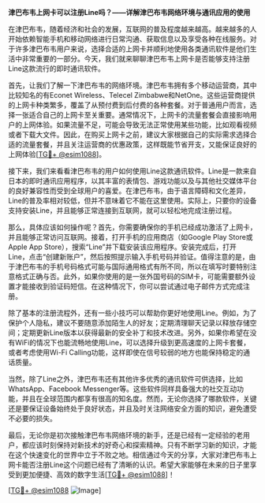**津巴布韦上网卡可以注册Line吗？——详解津巴布韦网络环境与通讯应用的使用**

在津巴布韦，随着经济和社会的发展，互联网的普及程度越来越高。越来越多的人开始依赖智能手机和移动网络进行日常沟通、获取信息以及享受各种在线服务。对于许多津巴布韦用户来说，选择合适的上网卡并顺利地使用各类通讯软件是他们生活中非常重要的一部分。今天，我们就来聊聊津巴布韦上网卡是否能够支持注册Line这款流行的即时通讯软件。

首先，让我们了解一下津巴布韦的网络环境。津巴布韦拥有多个移动运营商，其中比较知名的有Econet Wireless、Telecel Zimbabwe和NetOne。这些运营商提供的上网卡种类繁多，覆盖了从预付费到后付费的各种套餐。对于普通用户而言，选择一张适合自己的上网卡至关重要。通常情况下，上网卡的流量套餐会直接影响用户的上网体验。如果流量不足，可能会导致无法正常使用某些功能，比如观看视频或者下载大文件。因此，在购买上网卡之前，建议大家根据自己的实际需求选择合适的流量套餐，并且关注运营商的优惠政策，这样既能节省开支，又能保证良好的上网体验[[TG💪+ @esim1088](https://t.me/s/esim1088)]。

接下来，我们来看看津巴布韦的用户如何使用Line这款通讯软件。Line是一款来自日本的即时通讯应用程序，以其丰富的表情包、游戏功能以及与其他社交媒体平台的良好兼容性而受到全球用户的喜爱。在津巴布韦，由于语言障碍和文化差异，Line的普及率相对较低，但并不意味着它不能在这里使用。实际上，只要你的设备支持安装Line，并且能够正常连接到互联网，就可以轻松地完成注册过程。

那么，具体应该如何操作呢？首先，你需要确保你的手机已经成功激活了上网卡，并且能够正常访问互联网。接着，打开手机的应用商店（如Google Play Store或Apple App Store），搜索“Line”并下载安装该应用程序。安装完成后，打开Line，点击“创建新账户”，然后按照提示输入手机号码并验证。值得注意的是，由于津巴布韦的手机号码格式可能与国际通用格式有所不同，所以在填写时要特别注意格式正确与否。此外，如果你使用的是一张外国号码的SIM卡，可能需要额外设置才能接收到验证码短信。在这种情况下，你可以尝试通过电子邮件方式完成注册。

除了基本的注册流程外，还有一些小技巧可以帮助你更好地使用Line。例如，为了保护个人隐私，建议不要随意添加陌生人的好友；定期清理聊天记录以释放存储空间；定期更新Line版本以获得最新的安全补丁和技术改进。另外，如果你希望在没有WiFi的情况下也能流畅地使用Line，可以选择升级到更高速度的上网卡套餐，或者考虑使用Wi-Fi Calling功能，这样即使在信号较弱的地方也能保持稳定的通话质量。

当然，除了Line之外，津巴布韦还有其他许多优秀的通讯软件可供选择，比如WhatsApp、Facebook Messenger等。这些软件同样具备强大的社交互动功能，并且在全球范围内都享有很高的知名度。然而，无论你选择了哪款软件，关键还是要保证设备始终处于良好状态，并且及时关注网络安全方面的知识，避免遭受不必要的损失。

最后，无论你是初次接触津巴布韦网络环境的新手，还是已经有一定经验的老用户，都应该时刻保持对新技术的好奇心和探索精神。只有不断学习新的知识，才能在这个快速变化的世界中立于不败之地。相信通过今天的分享，大家对津巴布韦上网卡能否注册Line这个问题已经有了清晰的认识。希望大家能够在未来的日子里享受到更加便捷、高效的数字生活[[TG💪+ @esim1088](https://t.me/s/esim1088)]！

[[TG💪+ @esim1088](https://t.me/s/esim1088) ![Image](https://i.postimg.cc/4NQfJmqS/Snipaste-2025-05-13-00-14-12.png)]